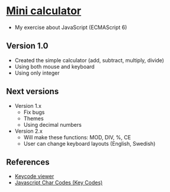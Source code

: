 # [Mini calculator](https://nguyenkhois.github.io/js-minicalculator/index.html)
- My exercise about JavaScript (ECMAScript 6)

## Version 1.0
- Created the simple calculator (add, subtract, multiply, divide)
- Using both mouse and keyboard
- Using only integer

## Next versions
- Version 1.x
    - Fix bugs
    - Themes
    - Using decimal numbers
- Version 2.x
    - Will make these functions: MOD, DIV, %, CE
    - User can change keyboard layouts (English, Swedish)

## References
- [Keycode viewer](http://keycode.info/)
- [Javascript Char Codes (Key Codes)](https://www.cambiaresearch.com/articles/15/javascript-char-codes-key-codes)